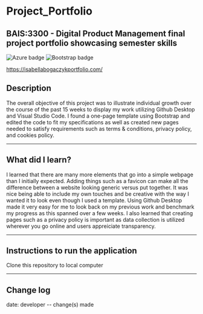 # Project_Portfolio
## BAIS:3300 - Digital Product Management final project portfolio showcasing semester skills 
![Azure badge](https://img.shields.io/badge/Microsoft_Azure-0089D6?style=for-the-badge&logo=microsoft-azure&logoColor=white)
![Bootstrap badge](https://img.shields.io/badge/Bootstrap-563D7C?style=for-the-badge&logo=bootstrap&logoColor=white)

https://isabellabogaczykportfolio.com/

## Description
The overall objective of this project was to illustrate individual growth over the course of the past 15 weeks to display my work utilizing Github Desktop and Visual Studio Code. I found a one-page template using Bootstrap and edited the code to fit my specifications as well as created new pages needed to satisfy requirements such as terms & conditions, privacy policy, and cookies policy. 

---

## What did I learn?
I learned that there are many more elements that go into a simple webpage than I initially expected. Adding things such as a favicon can make all the difference between a website looking generic versus put together. It was nice being able to include my own touches and be creative with the way I wanted it to look even though I used a template. Using Github Desktop made it very easy for me to look back on my previous work and benchmark my progress as this spanned over a few weeks. I also learned that creating pages such as a privacy policy is important as data collection is utilized wherever you go online and users appreiciate transparency. 


---

## Instructions to run the application

Clone this repository to local computer

---

## Change log
date: developer -- change(s) made
